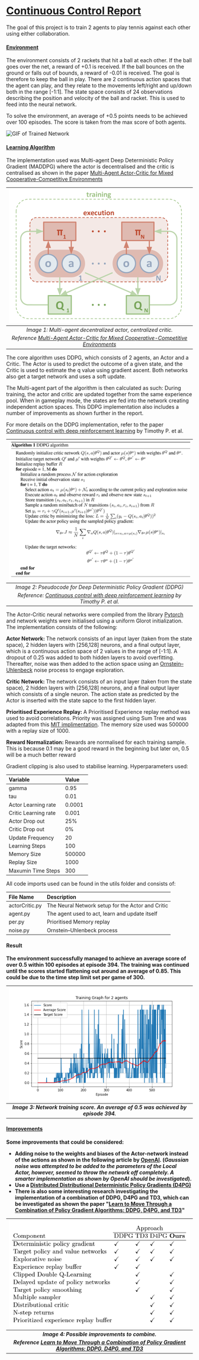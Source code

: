 # <u>Continuous Control Report</u>

The goal of this project is to train 2 agents to play tennis against each other using either collaboration.

#### <u>Environment</u>

The environment consists of 2 rackets that hit a ball at each other. If the ball goes over the net, a reward of +0.1 is received. If the ball bounces on the ground or falls out of bounds, a reward of -0.01 is received. The goal is therefore to keep the ball in play. There are 2 continuous action spaces that the agent can play, and they relate to the movements left/right and up/down both in the range [-1:1]. The state space consists of 24 observations describing the position and velocity of the ball and racket. This is used to feed into the neural network.

To solve the environment, an average of +0.5 points needs to be achieved over 100 episodes. The score is taken from the max score of both agents.

![GIF of Trained Network](Images/Tennis.gif)

#### <u>Learning Algorithm</u>
The implementation used was Multi-agent Deep Deterministic Policy Gradient (MADDPG) where the actor is decentralised and the critic is centralised as shown in the paper [Multi-Agent Actor-Critic for Mixed Cooperative-Competitive Environments](https://papers.nips.cc/paper/7217-multi-agent-actor-critic-for-mixed-cooperative-competitive-environments.pdf)

|![GIF of Trained Network](Images/MA_ActorCritic.png)|
|:--:| 
| *Image 1: Multi-agent decentralized actor, centralized critic.* |
| *Reference [Multi-Agent Actor-Critic for Mixed Cooperative-Competitive Environments](https://papers.nips.cc/paper/7217-multi-agent-actor-critic-for-mixed-cooperative-competitive-environments.pdf)* |

The core algorithm uses DDPG, which consists of 2 agents, an Actor and a Critic. The Actor is used to predict the outcome of a given state, and the Critic is used to estimate the q value using gradient ascent. Both networks also get a target network and uses a soft update. 

The Multi-agent part of the algorithm is then calculated as such: During training, the actor and critic are updated together from the same experience pool. When in gameplay mode, the states are fed into the network creating independent action spaces. This DDPG implementation also includes a number of improvements as shown further in the report.

For more details on the DDPG implementation, refer to the paper [Continuous control with deep reinforcement learning](https://arxiv.org/abs/1509.02971) by Timothy P. et al.

|![Pseudocode](Images/pseudocode.png)|
|:--:|
| *Image 2: Pseudocode for Deep Deterministic Policy Gradient (DDPG)* |
| *Reference: [Continuous control with deep reinforcement learning](https://arxiv.org/abs/1509.02971) by Timothy P. et al.* |

The Actor-Critic neural networks were compiled from the library [Pytorch](https://pytorch.org/) and network weights were initialised using a uniform Glorot initialization. The implementation consists of the following:

<b>Actor Network: </b>The network consists of an input layer (taken from the state space), 2 hidden layers with [256,128] neurons, and a final output layer, which is a continuous action space of 2 values in the range of [-1:1]. A dropout of 0.25 was added to both hidden layers to avoid overfitting. Thereafter, noise was then added to the action space using an [Ornstein–Uhlenbeck](https://en.wikipedia.org/wiki/Ornstein%E2%80%93Uhlenbeck_process) noise process to engage exploration.

<b>Critic Network: </b>The network consists of an input layer (taken from the state space), 2 hidden layers with [256,128] neurons, and a final output layer which consists of a single neuron. The action state as predicted by the Actor is inserted with the state sapce to the first hidden layer.


<b>Prioritised Experience Replay: </b>
A Prioritised Experience replay method was used to avoid correlations. Priority was assigned using Sum Tree and was adapted from this [MIT implimentation](https://github.com/rlcode/per). The memory size used was 500000 with a replay size of 1000.

<b>Reward Normalization: </b>Rewards are normalised for each training sample. This is because 0.1 may be a good reward in the beginning but later on, 0.5 will be a much better reward

Gradient clipping is also used to stabilise learning. Hyperparameters used:

|Variable|Value|
|:--|:--|
| gamma | 0.95 |
| tau | 0.01
| Actor Learning rate | 0.0001|
| Critic Learning rate | 0.001|
| Actor Drop out | 25% | 
| Critic Drop out | 0% | 
| Update Frequency | 20 |
| Learning Steps | 100 |
| Memory Size | 500000 |
| Replay Size | 1000 |
| Maxumin Time Steps | 300 |


All code imports used can be found in the utils folder and consists of:

| File Name | Description |
|:--|:--|
| actorCritic.py | The Neural Network setup for the Actor and Critic | 
| agent.py | The agent used to act, learn and update itself | 
| per.py | Prioritised Memory replay |
| noise.py | Ornstein–Uhlenbeck process |

#### <b>Result</u>

The environment successfully managed to achieve an average score of over 0.5 within 100 episodes at episode 394. The training was continued until the scores started flattening out around an average of 0.85. This could be due to the time step limit set per game of 300.

|![GIF of Trained Network](Images/TainedNetworkScores.png)|
|:--:| 
| *Image 3: Network training score. An average of 0.5 was achieved by episode 394.*  |

#### <u>Improvements</u>

Some improvements that could be considered:

- Adding noise to the weights and biases of the Actor-network instead of the actions as shown in the following article by [OpenAI](https://openai.com/blog/better-exploration-with-parameter-noise/).
(*Gaussian noise was attempted to be added to the parameters of the Local Actor, however, seemed to throw the network off completely. A smarter implementation as shown by OpenAI should be investigated*).
- Use a [Distributed Distributional Deterministic Policy Gradients (D4PG)](https://openreview.net/forum?id=SyZipzbCb) 
- There is also some interesting research investigating the implementation of a combination of DDPG, D4PG and TD3, which can be investigated as shown the paper
"[Learn to Move Through a Combination of Policy Gradient Algorithms: DDPG, D4PG, and TD3](chrome-extension://efaidnbmnnnibpcajpcglclefindmkaj/https://core.ac.uk/download/pdf/340076771.pdf)"


|![GIF of Trained Network](Images/OURS.png)|
|:--:| 
| *Image 4: Possible improvements to combine.* |
| *Reference [Learn to Move Through a Combination of Policy Gradient Algorithms: DDPG, D4PG, and TD3](chrome-extension://efaidnbmnnnibpcajpcglclefindmkaj/https://core.ac.uk/download/pdf/340076771.pdf)* |
